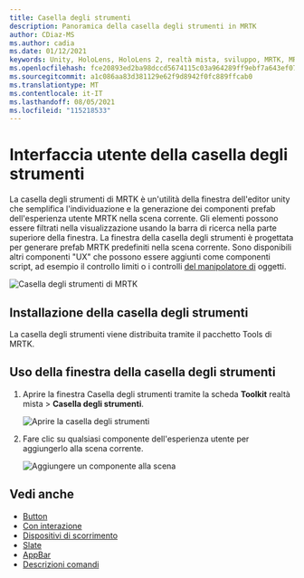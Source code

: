 ```yaml
---
title: Casella degli strumenti
description: Panoramica della casella degli strumenti in MRTK
author: CDiaz-MS
ms.author: cadia
ms.date: 01/12/2021
keywords: Unity, HoloLens, HoloLens 2, realtà mista, sviluppo, MRTK, MRTK ToolBox
ms.openlocfilehash: fce20893ed2ba98dccd5674115c03a964289ff9ebf7a643ef07371fb28de95d8
ms.sourcegitcommit: a1c086aa83d381129e62f9d8942f0fc889ffcab0
ms.translationtype: MT
ms.contentlocale: it-IT
ms.lasthandoff: 08/05/2021
ms.locfileid: "115218533"
---
```

# <a name="toolbox-ui"></a>Interfaccia utente della casella degli strumenti

La casella degli strumenti di MRTK è un'utilità della finestra dell'editor unity che semplifica l'individuazione e la generazione dei componenti prefab dell'esperienza utente MRTK nella scena corrente. Gli elementi possono essere filtrati nella visualizzazione usando la barra di ricerca nella parte superiore della finestra. La finestra della casella degli strumenti è progettata per generare prefab MRTK predefiniti nella scena corrente. Sono disponibili altri componenti "UX" che possono essere [](bounds-control.md) aggiunti come componenti script, ad esempio il controllo limiti o i controlli [del manipolatore di](object-manipulator.md) oggetti.

![Casella degli strumenti di MRTK](../images/Tools/MRTKToolboxWindow.png)

## <a name="installing-the-toolbox"></a>Installazione della casella degli strumenti

La casella degli strumenti viene distribuita tramite il pacchetto Tools di MRTK.

## <a name="using-the-toolbox-window"></a>Uso della finestra della casella degli strumenti

1. Aprire la finestra Casella degli strumenti tramite la scheda **Toolkit** realtà mista > **Casella degli strumenti**.

    ![Aprire la casella degli strumenti](https://user-images.githubusercontent.com/25975362/73321589-ccfbc100-41f7-11ea-8f1a-89c4f68e12f7.gif)

1. Fare clic su qualsiasi componente dell'esperienza utente per aggiungerlo alla scena corrente.

    ![Aggiungere un componente alla scena](https://user-images.githubusercontent.com/25975362/73321582-c9683a00-41f7-11ea-8bac-bf8efdb2fbe3.gif)

## <a name="see-also"></a>Vedi anche

- [Button](button.md)
- [Con interazione](interactable.md)
- [Dispositivi di scorrimento](sliders.md)
- [Slate](slate.md)
- [AppBar](app-bar.md)
- [Descrizioni comandi](tooltip.md)
